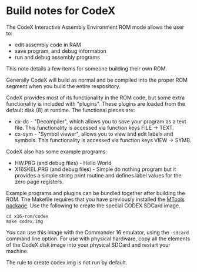 Build notes for CodeX 
=====================

The CodeX Interactive Assembly Environment ROM mode allows the user to:

* edit assembly code in RAM
* save program, and debug information
* run and debug assembly programs

This note details a few items for someone building their own ROM. 

Generally CodeX will build as normal and be compiled into the proper ROM segment when you build the entire respository. 

CodeX provides most of its functionality in the ROM code, but some extra functionality is included with "plugins". These plugins are loaded from the default disk (8) at runtime. The functional pieces are:

* cx-dc - "Decompiler", which allows you to save your program as a text file. This functionality is accessed via function keys FILE -> TEXT.
* cx-sym - "Symbol viewer", allows you to view and edit labels and symbols. This functionality is accessed via function keys VIEW -> SYMB.

CodeX also has some example programs:

* HW.PRG (and debug files) - Hello World
* X16SKEL.PRG (and debug files) - Simple do nothing program but it provides a simple string print routine and defines label values for the zero page registers. 

Example programs and plugins can be bundled together after building the ROM. The Makefile requires that you have previously installed the [MTools package](https://www.gnu.org/software/mtools/). Use the following to create the special CODEX SDCard image.

	cd x16-rom/codex
	make codex.img

You can use this image with the Commander 16 emulator, using the `-sdcard` command line option. For use with physical hardware, copy all the elements of the CodeX disk image into your physical SDCard and restart your machine.

The rule to create codex.img is not run by default.
